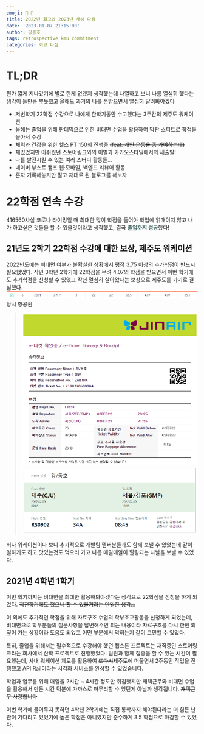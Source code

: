 ```yaml
---
emoji: 🐯→🐰
title: 2022년 회고와 2023년 새해 다짐
date: '2023-01-07 21:15:00'
author: 강동호
tags: retrospective kmu commitment
categories: 회고 다짐
---
```


# TL;DR
뭔가 짧게 지나갔기에 별로 한게 없겠지 생각했는데 나열하고 보니 나름 열심히 했다는 생각이 들만큼 뿌듯했고 올해도 과거의 나를 본받으면서 열심히 달려봐야겠다
- 저번학기 22학점 수강으로 나에게 한학기동안 수고했다는 3주간의 제주도 워케이션
- 올해는 졸업을 위해 판데믹으로 인한 비대면 수업을 활용하여 막판 스퍼트로 학점을 몰아서 수강
- 체력과 건강을 위한 헬스 PT 150회 진행중 ~~(feat. 개인 운동을 좀 가야하는데)~~
- 재밌었지만 아쉬웠던 스토어링크와의 이별과 카카오스타일에서의 새출발!
- 나를 발전시킬 수 있는 여러 스터디 활동들...
- 네이버 부스트 캠프 웹·모바일, 백엔드 리뷰어 활동
- 혼자 기록해놓지만 말고 재대로 된 블로그를 해보자

# 22학점 연속 수강
416560사실 코로나 타이밍일 때 최대한 많이 학점을 들어야 학업에 얽매이지 않고 내가 하고싶은 것들을 할 수 있을것이라고 생각했고, 결국 <span style="color: #416560; font-weight: bold;">졸업까지 성공</span>했다!

## 21년도 2학기 22학점 수강에 대한 보상, 제주도 워케이션
2022년도에는 비대면 여부가 불확실한 상황에서 평점 3.75 이상의 추가학점이 반드시 필요했었다.
작년 3학년 2학기에 22학점을 무려 4.07의 학점을 받으면서 이번 학기에도 추가학점을 신청할 수 있었고 작년 열심히 살아왔다는 보상으로 제주도를 가기로 결심했다.
![3학년 2학기 성적](imgs/2021-2nd-semester-grades.png)
당시 항공권
> ![제주 도착](imgs/2022-02-03-to-jeju-ticket.png)
> ![서울 도착](imgs/2022-02-08-to-seoul-ticket.png)

회사 워케이션이다 보니 추가적으로 개발팀 멤버분들과도 함께 보낼 수 있었는데 같이 일하기도 하고 맛있는것도 먹으러 가고 나름 매일매일이 힐링되는 나날을 보낼 수 있었다.

## 2021년 4학년 1학기
이번 학기까지는 비대면을 최대한 활용해봐야겠다는 생각으로 22학점을 신청을 하게 되었다. ~~직전학기에도 했으니 할 수 있을거라는 안일한 생각...~~

이 외에도 추가적인 학점을 위해 자료구조 수업의 학부조교활동을 신청하게 되었는데, 비대면으로 학우분들의 질문사항을 답변해주면 되는 내용이라 자료구조를 다시 한번 되짚어 가는 상황이라 도움도 되었고 어떤 부분에서 막히는지 같이 고민할 수 있었다.

특히, 졸업을 위해서는 필수적으로 수강해야 했던 캡스톤 프로젝트는 재직중인 스토어링크라는 회사에서 산학 프로젝트로 진행했었다.
팀원과 함께 집중을 할 수 있는 시간이 필요했는데, 사내 워케이션 제도를 활용하여 ~~또다시~~제주도에 머물면서 2주동안 작업을 진행했고 API Rail이라는 시각화 서비스를 완성할 수 있었습니다.

학업과 업무를 위해 매일을 2시간 ~ 4시간 정도만 취침했지만 재택근무와 비대면 수업을 활용해서 만든 시간 덕분에 가까스로 마무리할 수 있던게 아닐까 생각됩니다. ~~재택근무 사랑합니다~~

이번 학기에 들어두지 못하면 4학년 2학기에는 직접 통학까지 해야된다라는 더 힘든 난관이 기다리고 있었기에 높은 학점은 아니였지만 준수하게 3.5 학점으로 마감할 수 있었다.

